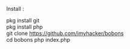 Install : 

pkg install git <br>
pkg install php <br>
git clone https://github.com/imyhacker/bobons <br>
cd bobons
php index.php


